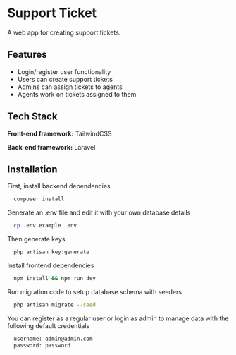 
# Support Ticket

A web app for creating support tickets.

## Features

- Login/register user functionality
- Users can create support tickets
- Admins can assign tickets to agents
- Agents work on tickets assigned to them

## Tech Stack

**Front-end framework:** TailwindCSS

**Back-end framework:** Laravel

## Installation

First, install backend dependencies

```bash
  composer install
```
Generate an .env file and edit it with your own database details

```bash
  cp .env.example .env
```
Then generate keys

```bash
  php artisan key:generate
```
Install frontend dependencies 

```bash
  npm install && npm run dev
```

Run migration code to setup database schema with seeders

```bash
  php artisan migrate --seed
```

You can register as a regular user or login as admin to manage data with the following default credentials 

```bash
  username: admin@admin.com
  password: password
```
